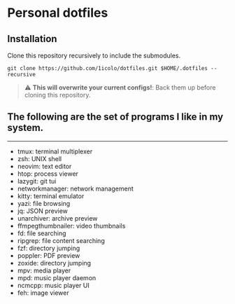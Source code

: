 # Personal dotfiles

## Installation

Clone this repository recursively to include the submodules.

```
git clone https://github.com/1icolo/dotfiles.git $HOME/.dotfiles --recursive
```

> :warning: **This will overwrite your current configs!**:  Back them up before cloning this repository.

## The following are the set of programs I like in my system.
---
- tmux: terminal multiplexer
- zsh: UNIX shell
- neovim: text editor
- htop: process viewer
- lazygit: git tui
- networkmanager: network management
- kitty: terminal emulator
- yazi: file browsing
- jq: JSON preview
- unarchiver: archive preview
- ffmpegthumbnailer: video thumbnails
- fd: file searching
- ripgrep: file content searching
- fzf: directory jumping
- poppler: PDF preview
- zoxide: directory jumping
- mpv: media player
- mpd: music player daemon
- ncmcpp: music player UI 
- feh: image viewer
